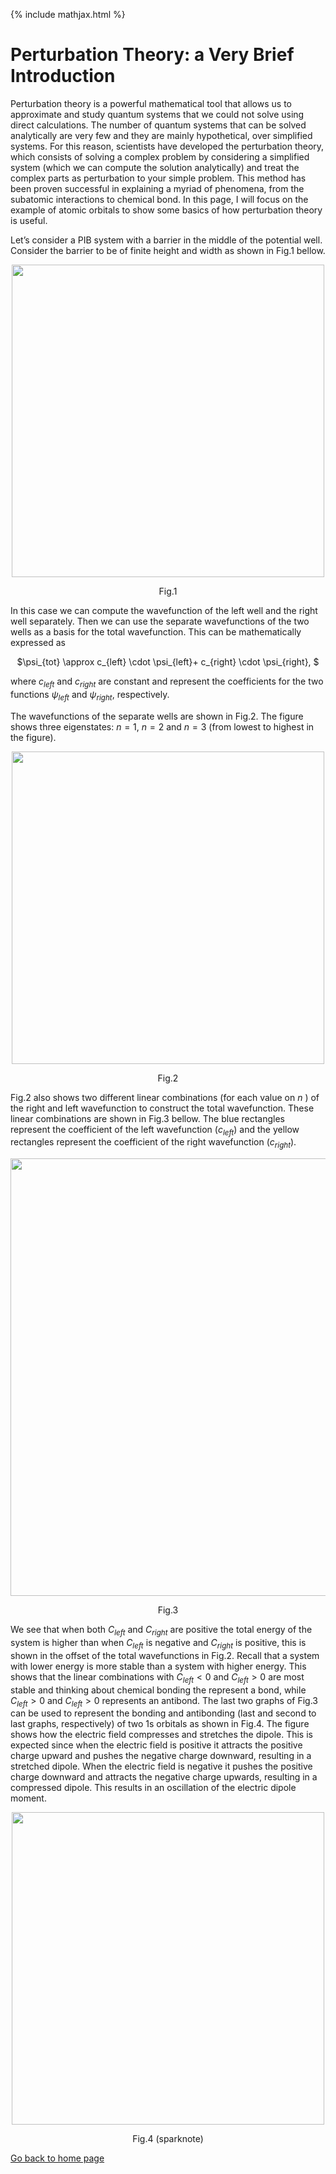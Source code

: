 {% include mathjax.html %}

# Perturbation Theory: a Very Brief Introduction


Perturbation theory is a powerful mathematical tool that allows us to approximate and study quantum systems that we could not solve using direct calculations. The number of quantum systems that can be solved analytically are very few and they are mainly hypothetical, over simplified systems. For this reason, scientists have developed the perturbation theory, which consists of solving a complex problem by considering a simplified system (which we can compute the solution analytically) and treat the complex parts as perturbation to your simple problem. This method has been proven successful in explaining a myriad of phenomena, from the subatomic interactions to chemical bond. In this page, I will focus on the example of atomic orbitals to show some basics of how perturbation theory is useful.

Let’s consider a PIB system with a barrier in the middle of the potential well. Consider the barrier to be of finite height and width as shown in Fig.1 bellow.
<p align="center">
  <img src="https://user-images.githubusercontent.com/35305574/38461524-b969859c-3aa0-11e8-85d4-cf257f26b9cc.jpg" width="500">
</p>
<p align="center">Fig.1</p>

In this case we can compute the wavefunction of the left well and the right well separately. Then we can use the separate wavefunctions of the two wells as a basis for the total wavefunction. This can be mathematically expressed as 

<p align="center">$\psi_{tot} \approx c_{left} \cdot \psi_{left}+ c_{right} \cdot \psi_{right}, $</p>

where $c_{left}$ and $c_{right}$ are constant and represent the coefficients for the two functions $\psi_{left}$ and $\psi_{right}$, respectively. 


The wavefunctions of the separate wells are shown in Fig.2. The figure shows three eigenstates: $n=1$, $n=2$ and $n=3$ (from lowest to highest in the figure).  

<p align="center">
  <img src="https://user-images.githubusercontent.com/35305574/38461733-faea5e2e-3aa5-11e8-8949-ef3102b6ea2f.jpg" width="500">
</p>
<p align="center">Fig.2</p>

Fig.2 also shows two different linear combinations (for each value on $n$ ) of the right and left wavefunction to construct the total wavefunction. These linear combinations are shown in Fig.3 bellow. The blue rectangles represent the coefficient of the left wavefunction ($c_{left}$) and the yellow rectangles represent the coefficient of the right wavefunction ($c_{right}$). 

<p align="center">
  <img src="https://user-images.githubusercontent.com/35305574/38461826-2268d834-3aa8-11e8-9d2e-3c0b86c882f6.jpg" width="700">
</p>
<p align="center">Fig.3</p>

We see that when both $C_{left}$ and $C_{right}$ are positive the total energy of the system is higher than when $C_{left}$ is negative and $C_{right}$ is positive, this is shown in the offset of the total wavefunctions in Fig.2. Recall that a system with lower energy is more stable than a system with higher energy. This shows that the linear combinations with $C_{left}<0$ and $C_{left}>0$ are most stable and thinking about chemical bonding the represent a bond, while  $C_{left}>0$ and $C_{left}>0$ represents an antibond. 
The last two graphs of Fig.3 can be used to represent the bonding and antibonding (last and second to last graphs, respectively) of two 1s orbitals as shown in Fig.4. The figure shows how the electric field compresses and stretches the dipole. This is expected since when the electric field is positive it attracts the positive charge upward and pushes the negative charge downward, resulting in a stretched dipole. When the electric field is negative it pushes the positive charge downward and attracts the negative charge upwards, resulting in a compressed dipole. This results in an oscillation of the electric dipole moment.

<p align="center">
  <img src="https://user-images.githubusercontent.com/35305574/38461976-02621902-3aac-11e8-8150-fca251b7a6e7.gif" width="500">
</p>
<p align="center">Fig.4 (sparknote)</p>


[Go back to home page](/README.md)
